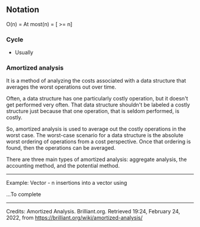 ## Notation

O(n) = At most(n) = [ >= n]

### Cycle
* Usually 


### Amortized analysis
It is a method of analyzing the costs associated with a data structure that averages the worst operations out over time. 

Often, a data structure has one particularly costly operation, but it doesn't get performed very often. That data structure shouldn't be labeled a costly structure just because that one operation, that is seldom performed, is costly.

So, amortized analysis is used to average out the costly operations in the worst case. The worst-case scenario for a data structure is the absolute worst ordering of operations from a cost perspective. Once that ordering is found, then the operations can be averaged.

There are three main types of amortized analysis: aggregate analysis, the accounting method, and the potential method.

---
Example: Vector - n insertions into a vector using 

...To complete

---
Credits: 
Amortized Analysis. Brilliant.org. Retrieved 19:24, February 24, 2022, from https://brilliant.org/wiki/amortized-analysis/
